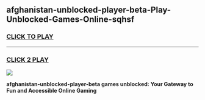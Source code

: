 
## afghanistan-unblocked-player-beta-Play-Unblocked-Games-Online-sqhsf
<h3>
<a href="https://premium76.site?title=afghanistan-unblocked-player-beta&ref=25A">CLICK TO PLAY</a></h3>
<hr>

<h3>
<a href="https://premium76.site?title=afghanistan-unblocked-player-beta&ref=25A">CLICK 2 PLAY</a>
  
</h3>

<a href="https://premium76.site?title=afghanistan-unblocked-player-beta&ref=25A"><img src="https://clearcache.store/games.png"></a>


**afghanistan-unblocked-player-beta games unblocked: Your Gateway to Fun and Accessible Online Gaming**
